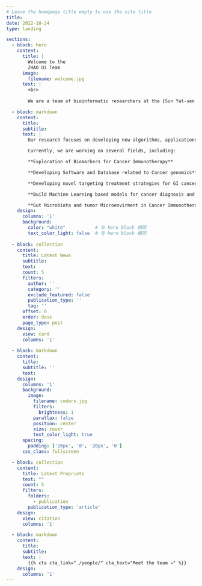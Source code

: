 ```yaml
---
# Leave the homepage title empty to use the site title
title:
date: 2022-10-24
type: landing

sections:
  - block: hero
    content:
      title: |
        Welcome to the
        ZHAO Qi Team
      image:
        filename: welcome.jpg
      text: |
        <br>
        
        We are a team of bioinformatic researchers at the [Sun Yat-sen university Cancer Center](https://www.sysucc.org.cn/), specializing in GI cancer research. Our team is also part of the bioinformatic platform led by Professor REN Jian, which you can learn more about at https://renlab.org/.

  - block: markdown
    content:
      title:
      subtitle:
      text: |
        Our research focuses on developing new algorithms, applications, and database tools to analyze GI cancer omic data. We also use machine-learning approaches to identify biomarkers for tumor diagnosis and prognosis.

        Currently, we are working on several fields, including:

        **Exploration of Biomarkers for Cancer Immunotherapy**

        **Developing Software and Database related to Cancer genomics**

        **Developing novel targeting treatment strategies for GI cancers**

        **Build Machine Learning based models for cancer diagnosis and prognosis**

        **Gut Microbiota and tumor Microenvirment in Cancer Immunotherapy**
    design:
      columns: '1' 
      background:
        color: "white"           # 与 hero block 相同
        text_color_light: false  # 与 hero block 相同
  
  - block: collection
    content:
      title: Latest News
      subtitle:
      text:
      count: 5
      filters:
        author: ''
        category: ''
        exclude_featured: false
        publication_type: ''
        tag: ''
      offset: 0
      order: desc
      page_type: post
    design:
      view: card
      columns: '1'
  
  - block: markdown
    content:
      title:
      subtitle: ''
      text:
    design:
      columns: '1'
      background:
        image: 
          filename: coders.jpg
          filters:
            brightness: 1
          parallax: false
          position: center
          size: cover
          text_color_light: true
      spacing:
        padding: ['20px', '0', '20px', '0']
      css_class: fullscreen

  - block: collection
    content:
      title: Latest Preprints
      text: ""
      count: 5
      filters:
        folders:
          - publication
        publication_type: 'article'
    design:
      view: citation
      columns: '1'

  - block: markdown
    content:
      title:
      subtitle:
      text: |
        {{% cta cta_link="./people/" cta_text="Meet the team →" %}}
    design:
      columns: '1'
---
```

